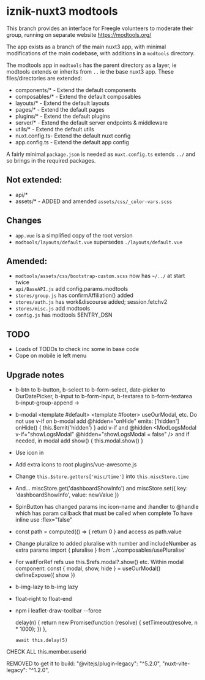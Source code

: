 # iznik-nuxt3 modtools

This branch provides an interface for Freegle volunteers to moderate their group, running on separate website https://modtools.org/

The app exists as a branch of the main nuxt3 app, with minimal modifications of the main codebase, with additions in a `modtools` directory.

The modtools app in `modtools` has the parent directory as a layer, ie modtools extends or inherits from `..` ie the base nuxt3 app. 
These files/directories are extended:

* components/* - Extend the default components
* composables/* - Extend the default composables
* layouts/* - Extend the default layouts
* pages/* - Extend the default pages
* plugins/* - Extend the default plugins
* server/* - Extend the default server endpoints & middleware
* utils/* - Extend the default utils
* nuxt.config.ts- Extend the default nuxt config
* app.config.ts - Extend the default app config

A fairly minimal `package.json` is needed as `nuxt.config.ts` extends `../` and so brings in the required packages.

## Not extended:

* api/*
* assets/* - ADDED and amended `assets/css/_color-vars.scss`

## Changes

* `app.vue` is a simplified copy of the root version
* `modtools/layouts/default.vue` supersedes `./layouts/default.vue`

## Amended:

* `modtools/assets/css/bootstrap-custom.scss` now has `~/../` at start twice
* `api/BaseAPI.js` add config.params.modtools
* `stores/group.js` has confirmAffiliation() added
* `stores/auth.js` has work&discourse added; session.fetchv2
* `stores/misc.js` add modtools
* `config.js` has modtools SENTRY_DSN

## TODO

* Loads of TODOs to check inc some in base code
* Cope on mobile ie left menu

## Upgrade notes

* b-btn to b-button, b-select to b-form-select, date-picker to OurDatePicker, b-input to b-form-input, b-textarea to b-form-textarea
  b-input-group-append -> <b-input-group> <slot name="append">
* b-modal <template #default> <template #footer> useOurModal, etc. Do not use v-if on b-modal
  add @hidden="onHide" emits: ['hidden'] onHide() { this.$emit('hidden') }
  add v-if and @hidden <ModLogsModal v-if="showLogsModal" @hidden="showLogsModal = false" />
  and if needed, in modal add show() { this.modal.show() }
* Use icon in <v-icon :icon="['fab', 'discourse']" scale="2" />
* Add extra icons to root plugins/vue-awesome.js
* Change `this.$store.getters['misc/time']` into `this.miscStore.time`
* And... miscStore.get('dashboardShowInfo') and miscStore.set({ key: 'dashboardShowInfo', value: newValue })
* SpinButton has changed params inc icon-name and :handler to @handle which has param callback that must be called when complete
  To have inline use :flex="false"
* const path = computed(() => { return 0 } and access as path.value
* Change pluralize to added pluralise with number and includeNumber as extra params
  import { pluralise } from '../composables/usePluralise'
* For waitForRef refs use this.$refs.modal?.show() etc. Within modal component:
    const { modal, show, hide } = useOurModal()
    defineExpose({ show })

* b-img-lazy to b-img lazy
* float-right to float-end

* npm i leaflet-draw-toolbar --force

    delay(n) {
      return new Promise(function (resolve) {
        setTimeout(resolve, n * 1000);
      })
    },

      await this.delay(5)

CHECK ALL this.member.userid

REMOVED to get it to build:
    "@vitejs/plugin-legacy": "^5.2.0",
    "nuxt-vite-legacy": "^1.2.0",
